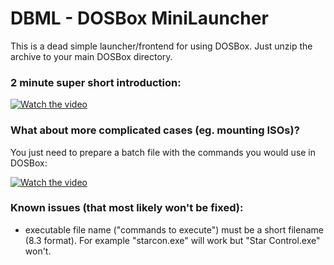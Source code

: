 # DBML - DOSBox MiniLauncher

This is a dead simple launcher/frontend for using DOSBox.
Just unzip the archive to your main DOSBox directory.

### 2 minute super short introduction:

[![Watch the video](https://img.youtube.com/vi/WVzqccy6FZI/maxresdefault.jpg)](https://youtu.be/WVzqccy6FZI)

### What about more complicated cases (eg. mounting ISOs)?
You just need to prepare a batch file with the commands you would use in DOSBox:

[![Watch the video](https://img.youtube.com/vi/A0cdD-PNBPo/maxresdefault.jpg)](https://youtu.be/A0cdD-PNBPo)

### Known issues (that most likely won't be fixed):
- executable file name ("commands to execute") must be a short filename (8.3 format). For example "starcon.exe" will work but "Star Control.exe" won't.
